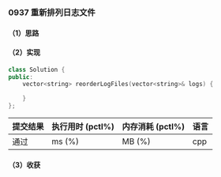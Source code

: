 ### 0937 重新排列日志文件

#### （1）思路

#### （2）实现

```cpp
class Solution {
public:
    vector<string> reorderLogFiles(vector<string>& logs) {

    }
};
```

| 提交结果 | 执行用时 (pctl%) | 内存消耗 (pctl%) | 语言 |
|:---------|:-----------------|:-----------------|:-----|
| 通过     |  ms (%)   |  MB (%)  | cpp  |

#### （3）收获
